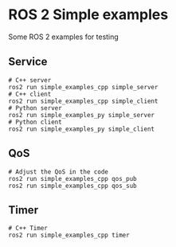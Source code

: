 # ROS 2 Simple examples

Some ROS 2 examples for testing

## Service

```shell
# C++ server
ros2 run simple_examples_cpp simple_server
# C++ client
ros2 run simple_examples_cpp simple_client
# Python server
ros2 run simple_examples_py simple_server
# Python client
ros2 run simple_examples_py simple_client
```

## QoS

```shell
# Adjust the QoS in the code
ros2 run simple_examples_cpp qos_pub
ros2 run simple_examples_cpp qos_sub
```

## Timer

```shell
# C++ Timer
ros2 run simple_examples_cpp timer
```
